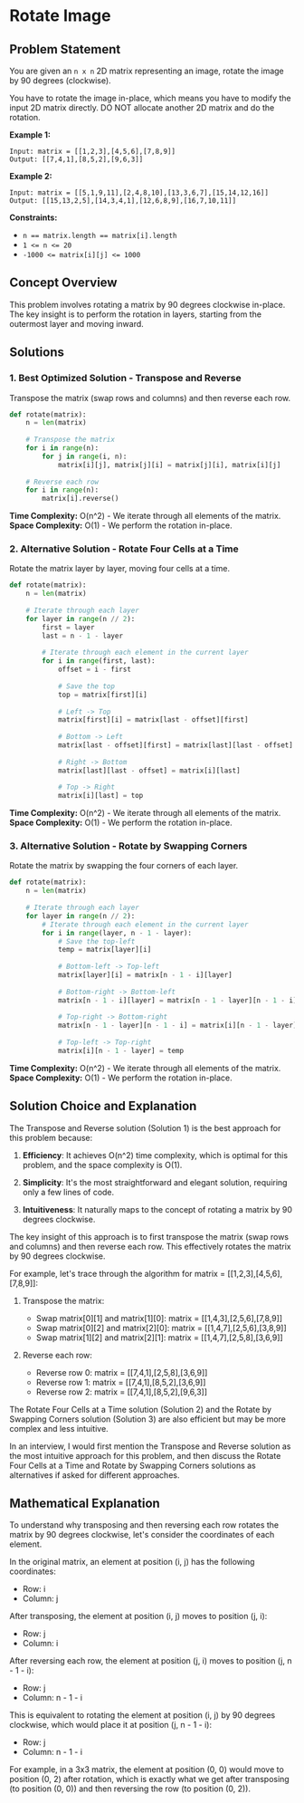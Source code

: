 # Rotate Image

## Problem Statement

You are given an `n x n` 2D matrix representing an image, rotate the image by 90 degrees (clockwise).

You have to rotate the image in-place, which means you have to modify the input 2D matrix directly. DO NOT allocate another 2D matrix and do the rotation.

**Example 1:**
```
Input: matrix = [[1,2,3],[4,5,6],[7,8,9]]
Output: [[7,4,1],[8,5,2],[9,6,3]]
```

**Example 2:**
```
Input: matrix = [[5,1,9,11],[2,4,8,10],[13,3,6,7],[15,14,12,16]]
Output: [[15,13,2,5],[14,3,4,1],[12,6,8,9],[16,7,10,11]]
```

**Constraints:**
- `n == matrix.length == matrix[i].length`
- `1 <= n <= 20`
- `-1000 <= matrix[i][j] <= 1000`

## Concept Overview

This problem involves rotating a matrix by 90 degrees clockwise in-place. The key insight is to perform the rotation in layers, starting from the outermost layer and moving inward.

## Solutions

### 1. Best Optimized Solution - Transpose and Reverse

Transpose the matrix (swap rows and columns) and then reverse each row.

```python
def rotate(matrix):
    n = len(matrix)
    
    # Transpose the matrix
    for i in range(n):
        for j in range(i, n):
            matrix[i][j], matrix[j][i] = matrix[j][i], matrix[i][j]
    
    # Reverse each row
    for i in range(n):
        matrix[i].reverse()
```

**Time Complexity:** O(n^2) - We iterate through all elements of the matrix.
**Space Complexity:** O(1) - We perform the rotation in-place.

### 2. Alternative Solution - Rotate Four Cells at a Time

Rotate the matrix layer by layer, moving four cells at a time.

```python
def rotate(matrix):
    n = len(matrix)
    
    # Iterate through each layer
    for layer in range(n // 2):
        first = layer
        last = n - 1 - layer
        
        # Iterate through each element in the current layer
        for i in range(first, last):
            offset = i - first
            
            # Save the top
            top = matrix[first][i]
            
            # Left -> Top
            matrix[first][i] = matrix[last - offset][first]
            
            # Bottom -> Left
            matrix[last - offset][first] = matrix[last][last - offset]
            
            # Right -> Bottom
            matrix[last][last - offset] = matrix[i][last]
            
            # Top -> Right
            matrix[i][last] = top
```

**Time Complexity:** O(n^2) - We iterate through all elements of the matrix.
**Space Complexity:** O(1) - We perform the rotation in-place.

### 3. Alternative Solution - Rotate by Swapping Corners

Rotate the matrix by swapping the four corners of each layer.

```python
def rotate(matrix):
    n = len(matrix)
    
    # Iterate through each layer
    for layer in range(n // 2):
        # Iterate through each element in the current layer
        for i in range(layer, n - 1 - layer):
            # Save the top-left
            temp = matrix[layer][i]
            
            # Bottom-left -> Top-left
            matrix[layer][i] = matrix[n - 1 - i][layer]
            
            # Bottom-right -> Bottom-left
            matrix[n - 1 - i][layer] = matrix[n - 1 - layer][n - 1 - i]
            
            # Top-right -> Bottom-right
            matrix[n - 1 - layer][n - 1 - i] = matrix[i][n - 1 - layer]
            
            # Top-left -> Top-right
            matrix[i][n - 1 - layer] = temp
```

**Time Complexity:** O(n^2) - We iterate through all elements of the matrix.
**Space Complexity:** O(1) - We perform the rotation in-place.

## Solution Choice and Explanation

The Transpose and Reverse solution (Solution 1) is the best approach for this problem because:

1. **Efficiency**: It achieves O(n^2) time complexity, which is optimal for this problem, and the space complexity is O(1).

2. **Simplicity**: It's the most straightforward and elegant solution, requiring only a few lines of code.

3. **Intuitiveness**: It naturally maps to the concept of rotating a matrix by 90 degrees clockwise.

The key insight of this approach is to first transpose the matrix (swap rows and columns) and then reverse each row. This effectively rotates the matrix by 90 degrees clockwise.

For example, let's trace through the algorithm for matrix = [[1,2,3],[4,5,6],[7,8,9]]:

1. Transpose the matrix:
   - Swap matrix[0][1] and matrix[1][0]: matrix = [[1,4,3],[2,5,6],[7,8,9]]
   - Swap matrix[0][2] and matrix[2][0]: matrix = [[1,4,7],[2,5,6],[3,8,9]]
   - Swap matrix[1][2] and matrix[2][1]: matrix = [[1,4,7],[2,5,8],[3,6,9]]

2. Reverse each row:
   - Reverse row 0: matrix = [[7,4,1],[2,5,8],[3,6,9]]
   - Reverse row 1: matrix = [[7,4,1],[8,5,2],[3,6,9]]
   - Reverse row 2: matrix = [[7,4,1],[8,5,2],[9,6,3]]

The Rotate Four Cells at a Time solution (Solution 2) and the Rotate by Swapping Corners solution (Solution 3) are also efficient but may be more complex and less intuitive.

In an interview, I would first mention the Transpose and Reverse solution as the most intuitive approach for this problem, and then discuss the Rotate Four Cells at a Time and Rotate by Swapping Corners solutions as alternatives if asked for different approaches.

## Mathematical Explanation

To understand why transposing and then reversing each row rotates the matrix by 90 degrees clockwise, let's consider the coordinates of each element.

In the original matrix, an element at position (i, j) has the following coordinates:
- Row: i
- Column: j

After transposing, the element at position (i, j) moves to position (j, i):
- Row: j
- Column: i

After reversing each row, the element at position (j, i) moves to position (j, n - 1 - i):
- Row: j
- Column: n - 1 - i

This is equivalent to rotating the element at position (i, j) by 90 degrees clockwise, which would place it at position (j, n - 1 - i):
- Row: j
- Column: n - 1 - i

For example, in a 3x3 matrix, the element at position (0, 0) would move to position (0, 2) after rotation, which is exactly what we get after transposing (to position (0, 0)) and then reversing the row (to position (0, 2)).
